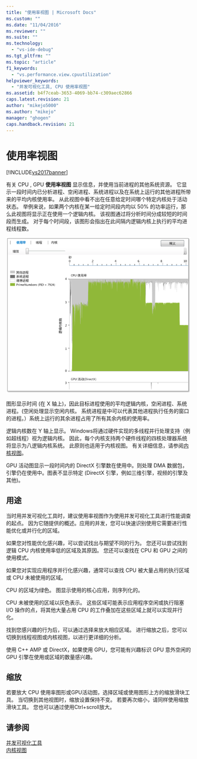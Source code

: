 ```yaml
---
title: "使用率视图 | Microsoft Docs"
ms.custom: ""
ms.date: "11/04/2016"
ms.reviewer: ""
ms.suite: ""
ms.technology: 
  - "vs-ide-debug"
ms.tgt_pltfrm: ""
ms.topic: "article"
f1_keywords: 
  - "vs.performance.view.cpuutilization"
helpviewer_keywords: 
  - "并发可视化工具, CPU 使用率视图"
ms.assetid: b4f7ceab-3653-4069-bb74-c309aec62866
caps.latest.revision: 21
author: "mikejo5000"
ms.author: "mikejo"
manager: "ghogen"
caps.handback.revision: 21
---
```

# 使用率视图
[!INCLUDE[vs2017banner](../code-quality/includes/vs2017banner.md)]

有关 CPU , GPU **使用率视图** 显示信息，并使用当前进程的其他系统资源。  它显示一段时间内已分析进程、空闲进程、系统进程以及在系统上运行的其他进程所带来的平均内核使用率。  从此视图中看不出在任意给定时间哪个特定内核处于活动状态。  举例来说，如果两个内核在某一给定时间段内均以 50% 的功率运行，那么此视图将显示正在使用一个逻辑内核。  该视图通过将分析时间分成较短的时间段而生成。  对于每个时间段，该图形会指出在此间隔内逻辑内核上执行的平均进程线程数。  
  
 ![CPU 使用率视图](../profiling/media/vsts_ppacpuutil.png "VSTS\_PPAcpuUtil")  
  
 图形显示时间 \(在 X 轴上\)，因此目标进程使用的平均逻辑内核，空闲进程、系统进程。\(空闲处理显示空闲内核。  系统进程是中可以代表其他进程执行任务的窗口的进程。）系统上运行的其余进程占用了所有其余内核的使用率。  
  
 逻辑内核数在 Y 轴上显示。  Windows将通过硬件实现的多线程并行处理支持（例如超线程）视为逻辑内核。  因此，每个内核支持两个硬件线程的四核处理器系统将显示为八逻辑内核系统。  此原则也适用于内核视图。  有关详细信息，请参阅[内核视图](../profiling/cores-view.md)。  
  
 GPU 活动图显示一段时间内的 DirectX 引擎数在使用中。则处理 DMA 数据包，引擎仍在使用中。图表不显示特定 \(DirectX 引擎，例如三维引擎，视频的引擎及其他\)。  
  
## 用途  
 当时用并发可视化工具时，建议使用率视图作为使用并发可视化工具进行性能调查的起点。  因为它随提供的概述。应用的并发，您可以快速识别使用它需要进行性能优化或并行化的区域。  
  
 如果您对性能优化感兴趣，可以尝试找出与期望不同的行为。  您还可以尝试找到逻辑 CPU 内核使用率低的区域及其原因。  您还可以查找在 CPU 和 GPU 之间的使用模式。  
  
 如果您对实现应用程序并行化感兴趣，通常可以查找 CPU 被大量占用的执行区域或 CPU 未被使用的区域。  
  
 CPU 的区域为绿色。  图显示使用的核心应用，则序列化的。  
  
 CPU 未被使用的区域以灰色表示。  这些区域可能表示应用程序空闲或执行阻塞 I\/O 操作的点，将其他大量占用 CPU 的工作叠加在这些区域上就可以实现并行化。  
  
 找到您感兴趣的行为后，可以通过选择来放大相应区域。  进行缩放之后，您可以切换到线程视图或内核视图，以进行更详细的分析。  
  
 使用 C\+\+ AMP 或 DirectX，如果使用 GPU，您可能有兴趣标识 GPU 意外空闲的 GPU 引擎在使用或区域的数量感兴趣。  
  
## 缩放  
 若要放大 CPU 使用率图形或GPU活动图，选择区域或使用图形上方的缩放滑块工具。  当切换到其他视图时，缩放设置保持不变。  若要再次缩小，请同样使用缩放滑块工具。  您也可以通过使用Ctrl\+scroll放大。  
  
## 请参阅  
 [并发可视化工具](../profiling/concurrency-visualizer.md)   
 [内核视图](../profiling/cores-view.md)